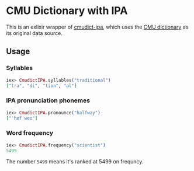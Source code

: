 # CMU Dictionary with IPA

This is an exlixir wrapper of [cmudict-ipa](https://github.com/menelik3/cmudict-ipa), which uses the [CMU dictionary](http://www.speech.cs.cmu.edu/cgi-bin/cmudict) as its original data source.

## Usage

### Syllables 

```elixir
iex> CmudictIPA.syllables("traditional")
["tra", "di", "tion", "al"]
```

### IPA pronunciation phonemes

```elixir
iex> CmudictIPA.pronounce("halfway")
["ˈhæfˈweɪ"]
```

### Word frequency

```elixir
iex> CmudictIPA.frequency("scientist")
5499
```

The number `5499` means it's ranked at 5499 on frequncy.


